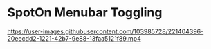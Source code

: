 # SpotOn Menubar Toggling

https://user-images.githubusercontent.com/103985728/221404396-20eecdd2-1221-42b7-9e88-13faa5121f89.mp4
